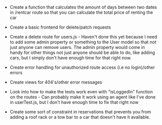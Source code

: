 * Create a function that calculates the amount of days between two dates in /rentcar route so that you can calculate the total price of renting the car

* Create a basic frontend for delete/patch requests

* Create a delete route for users.js - Haven't done this yet because I need to add some admin property or something to the User model so that not just anyone can remove users. The admin property would come in handy for other things not just anyone should be able to do, like adding cars, but I simply don't have enough time for that right now.

* Create error handling for unauthorized route access (i.e no login)/other errors

* Create views for 404's/other error messages

* Look into how to make the tests work even with "isLoggedIn" function on the routes - Can probably make it work using an agent like I've done in userTest.js, but I don't have enough time to fix that right now

* Create some sort of constraint in reservations that prevents you from adding a roof rack or a tow bar to a car that doesn't have it available.